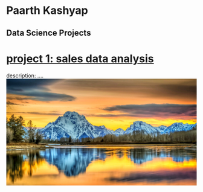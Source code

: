 # Paarth Kashyap
## Data Science Projects

# [project 1: sales data analysis](https://github.com/Paarth-Kashyap/Sales-Data-Analysis)
description: ....
<img src="/Images/wallhaven-01vvjw_1920x1080.png" width="600" length="250">

